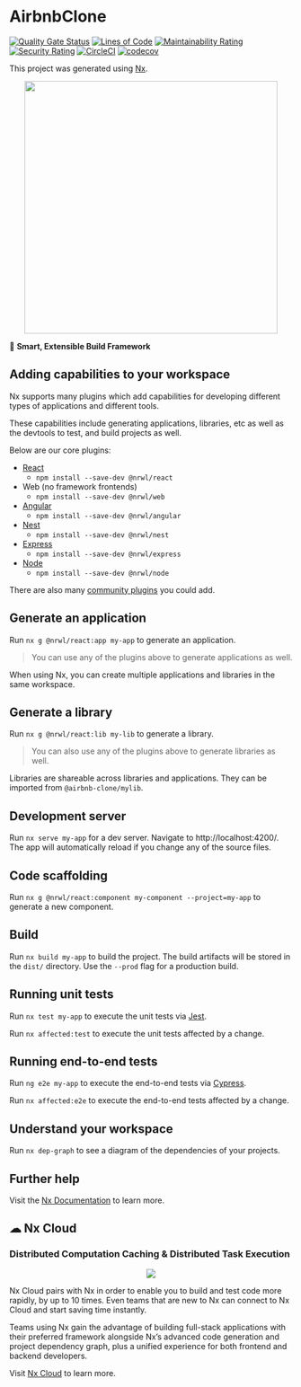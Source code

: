 

# AirbnbClone

[![Quality Gate Status](https://sonarcloud.io/api/project_badges/measure?project=EikerYejan_airbnb-clone&metric=alert_status)](https://sonarcloud.io/summary/new_code?id=EikerYejan_airbnb-clone)
[![Lines of Code](https://sonarcloud.io/api/project_badges/measure?project=EikerYejan_airbnb-clone&metric=ncloc)](https://sonarcloud.io/summary/new_code?id=EikerYejan_airbnb-clone)
[![Maintainability Rating](https://sonarcloud.io/api/project_badges/measure?project=EikerYejan_airbnb-clone&metric=sqale_rating)](https://sonarcloud.io/summary/new_code?id=EikerYejan_airbnb-clone)
[![Security Rating](https://sonarcloud.io/api/project_badges/measure?project=EikerYejan_airbnb-clone&metric=security_rating)](https://sonarcloud.io/summary/new_code?id=EikerYejan_airbnb-clone)
[![CircleCI](https://circleci.com/gh/EikerYejan/airbnb-clone/tree/main.svg?style=svg)](https://circleci.com/gh/EikerYejan/airbnb-clone/tree/main)
[![codecov](https://codecov.io/gh/EikerYejan/airbnb-clone/branch/main/graph/badge.svg?token=35VITD6EHI)](https://codecov.io/gh/EikerYejan/airbnb-clone)

This project was generated using [Nx](https://nx.dev).

<p style="text-align: center;"><img src="https://raw.githubusercontent.com/nrwl/nx/master/images/nx-logo.png" width="450"></p>

🔎 **Smart, Extensible Build Framework**

## Adding capabilities to your workspace

Nx supports many plugins which add capabilities for developing different types of applications and different tools.

These capabilities include generating applications, libraries, etc as well as the devtools to test, and build projects as well.

Below are our core plugins:

- [React](https://reactjs.org)
  - `npm install --save-dev @nrwl/react`
- Web (no framework frontends)
  - `npm install --save-dev @nrwl/web`
- [Angular](https://angular.io)
  - `npm install --save-dev @nrwl/angular`
- [Nest](https://nestjs.com)
  - `npm install --save-dev @nrwl/nest`
- [Express](https://expressjs.com)
  - `npm install --save-dev @nrwl/express`
- [Node](https://nodejs.org)
  - `npm install --save-dev @nrwl/node`

There are also many [community plugins](https://nx.dev/community) you could add.

## Generate an application

Run `nx g @nrwl/react:app my-app` to generate an application.

> You can use any of the plugins above to generate applications as well.

When using Nx, you can create multiple applications and libraries in the same workspace.

## Generate a library

Run `nx g @nrwl/react:lib my-lib` to generate a library.

> You can also use any of the plugins above to generate libraries as well.

Libraries are shareable across libraries and applications. They can be imported from `@airbnb-clone/mylib`.

## Development server

Run `nx serve my-app` for a dev server. Navigate to http://localhost:4200/. The app will automatically reload if you change any of the source files.

## Code scaffolding

Run `nx g @nrwl/react:component my-component --project=my-app` to generate a new component.

## Build

Run `nx build my-app` to build the project. The build artifacts will be stored in the `dist/` directory. Use the `--prod` flag for a production build.

## Running unit tests

Run `nx test my-app` to execute the unit tests via [Jest](https://jestjs.io).

Run `nx affected:test` to execute the unit tests affected by a change.

## Running end-to-end tests

Run `ng e2e my-app` to execute the end-to-end tests via [Cypress](https://www.cypress.io).

Run `nx affected:e2e` to execute the end-to-end tests affected by a change.

## Understand your workspace

Run `nx dep-graph` to see a diagram of the dependencies of your projects.

## Further help

Visit the [Nx Documentation](https://nx.dev) to learn more.



## ☁ Nx Cloud

### Distributed Computation Caching & Distributed Task Execution

<p style="text-align: center;"><img src="https://raw.githubusercontent.com/nrwl/nx/master/images/nx-cloud-card.png"></p>

Nx Cloud pairs with Nx in order to enable you to build and test code more rapidly, by up to 10 times. Even teams that are new to Nx can connect to Nx Cloud and start saving time instantly.

Teams using Nx gain the advantage of building full-stack applications with their preferred framework alongside Nx’s advanced code generation and project dependency graph, plus a unified experience for both frontend and backend developers.

Visit [Nx Cloud](https://nx.app/) to learn more.
